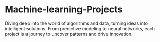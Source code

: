 # Machine-learning-Projects
Diving deep into the world of algorithms and data, turning ideas into intelligent solutions. From predictive modeling to neural networks, each project is a journey to uncover patterns and drive innovation. 
